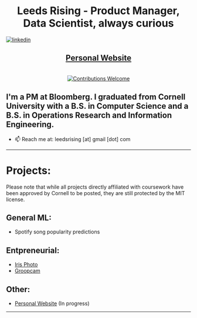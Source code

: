 <h1 align="center"> Leeds Rising - Product Manager, Data Scientist, always curious</h1> 

[![linkedin](https://img.shields.io/badge/-@leedsrising-blue?style=flat-square&logo=LinkedIn)](https://www.linkedin.com/in/leedsrising/) 


<h2 align = "center"><a href="https://www.leedsrising.com/">Personal Website</a></h2>


<p align="center">
<br/><a href="#contributing"><img alt="Contributions Welcome" src="https://img.shields.io/badge/contributions-welcome-brightgreen?style=for-the-badge&labelColor=black&logo=github"></a> 
</p>

## I'm a PM at Bloomberg. I graduated from Cornell University with a B.S. in Computer Science and a B.S. in Operations Research and Information Engineering.

- 📫 Reach me at: leedsrising [at] gmail [dot] com

---

# Projects: 

Please note that while all projects directly affiliated with coursework have been approved by Cornell to be posted, they are still protected by the MIT license.

## General ML:
- Spotify song popularity predictions

## Entpreneurial:
- [Iris Photo](https://apps.apple.com/us/app/iris-photo/id1458070477)
- [Groopcam](https://apps.apple.com/us/app/groopcam/id1496034307)


## Other:
- [Personal Website](https://www.leedsrising.com) (In progress)

---
